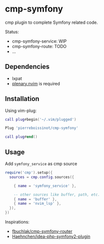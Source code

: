 # cmp-symfony

cmp plugin to complete Symfony related code.

Status:

- cmp-symfony-service: WIP
- cmp-symfony-route: TODO
- ...

## Dependencies

- lxpat
- [plenary.nvim](https://github.com/nvim-lua/plenary.nvim) is required

## Installation

Using vim-plug:

 ```lua
 call plug#begin('~/.vim/plugged')

Plug 'pierreboissinot/cmp-symfony'

call plug#end()
 ```

 ## Usage

Add `symfony_service` as cmp source

```lua
require('cmp').setup({
  sources = cmp.config.sources({

    { name = 'symfony_service' },

    -- other sources like buffer, path, etc.
    { name = 'buffer' },
    { name = 'nvim_lsp' },
  }),
})

```

Inspirations:

- [fbuchlak/cmp-symfony-router](https://github.com/fbuchlak/cmp-symfony-router)
- [Haehnchen/idea-php-symfony2-plugin](https://github.com/Haehnchen/idea-php-symfony2-plugin)

